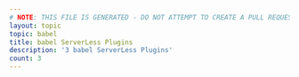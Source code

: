 ```yaml
---
# NOTE: THIS FILE IS GENERATED - DO NOT ATTEMPT TO CREATE A PULL REQUEST TO UPDATE THE DATA. 
layout: topic
topic: babel
title: babel ServerLess Plugins
description: '3 babel ServerLess Plugins'
count: 3
---
```

